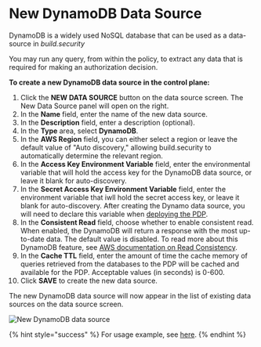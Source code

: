 # New DynamoDB Data Source

DynamoDB is a widely used NoSQL database that can be used as a data-source in _build.security_

You may run any query, from within the policy, to extract any data that is required for making an authorization decision.

**To create a new DynamoDB data source in the control plane:**

1. Click the **NEW DATA SOURCE** button on the data source screen. The New Data Source panel will open on the right.
2. In the **Name** field, enter the name of the new data source.
3. In the **Description** field, enter a description \(optional\).
4. In the **Type** area, select **DynamoDB**.
5. In the **AWS Region** field, you can either select a region or leave the default value of "Auto discovery," allowing build.security to automatically determine the relevant region.
6. In the **Access Key Environment Variable** field, enter the environmental variable that will hold the access key for the DynamoDB data source, or leave it blank for auto-discovery.
7. In the **Secret Access Key Environment Variable** field, enter the environment variable that iwll hold the secret access key, or leave it blank for auto-discovery. After creating the Dynamo data source, you will need to declare this variable when [deploying the PDP](../policy-decision-points-pdp/pdp-deployments/).
8. In the **Consistent Read** field, choose whether to enable consistent read. When enabled, the DynamoDB will return a response with the most up-to-date data. The default value is disabled. To read more about this DynamoDB feature, see [AWS documentation on Read Consistency](https://docs.aws.amazon.com/amazondynamodb/latest/developerguide/HowItWorks.ReadConsistency.html).
9. In the **Cache TTL** field, enter the amount of time the cache memory of queries retrieved from the databases to the PDP will be cached and available for the PDP. Acceptable values \(in seconds\) is 0-600.
10. Click **SAVE** to create the new data source.

The new DynamoDB data source will now appear in the list of existing data sources on the data source screen.

![New DynamoDB data source](https://files.readme.io/14c236a-newdynamodb.PNG)

{% hint style="success" %}
For usage example, see [here](../library/built-in-functions/build.query_raw/dynamodb.md).
{% endhint %}

